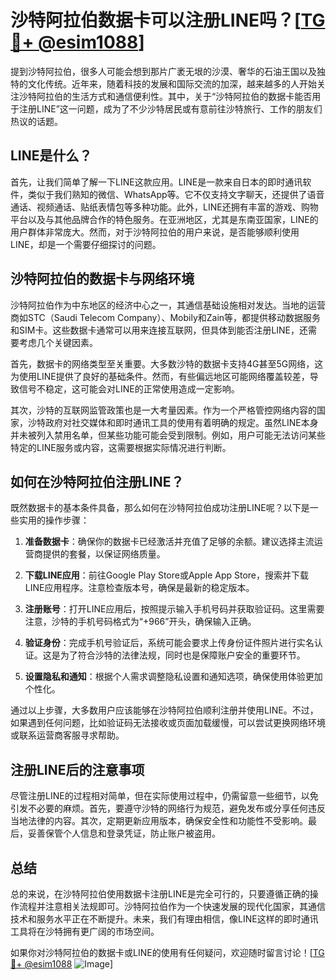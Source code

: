 # 沙特阿拉伯数据卡可以注册LINE吗？[[TG💪+ @esim1088](https://t.me/s/esim1088)]

提到沙特阿拉伯，很多人可能会想到那片广袤无垠的沙漠、奢华的石油王国以及独特的文化传统。近年来，随着科技的发展和国际交流的加深，越来越多的人开始关注沙特阿拉伯的生活方式和通信便利性。其中，关于“沙特阿拉伯的数据卡能否用于注册LINE”这一问题，成为了不少沙特居民或有意前往沙特旅行、工作的朋友们热议的话题。

## LINE是什么？

首先，让我们简单了解一下LINE这款应用。LINE是一款来自日本的即时通讯软件，类似于我们熟知的微信、WhatsApp等。它不仅支持文字聊天，还提供了语音通话、视频通话、贴纸表情包等多种功能。此外，LINE还拥有丰富的游戏、购物平台以及与其他品牌合作的特色服务。在亚洲地区，尤其是东南亚国家，LINE的用户群体非常庞大。然而，对于沙特阿拉伯的用户来说，是否能够顺利使用LINE，却是一个需要仔细探讨的问题。

## 沙特阿拉伯的数据卡与网络环境

沙特阿拉伯作为中东地区的经济中心之一，其通信基础设施相对发达。当地的运营商如STC（Saudi Telecom Company）、Mobily和Zain等，都提供移动数据服务和SIM卡。这些数据卡通常可以用来连接互联网，但具体到能否注册LINE，还需要考虑几个关键因素。

首先，数据卡的网络类型至关重要。大多数沙特的数据卡支持4G甚至5G网络，这为使用LINE提供了良好的基础条件。然而，有些偏远地区可能网络覆盖较差，导致信号不稳定，这可能会对LINE的正常使用造成一定影响。

其次，沙特的互联网监管政策也是一大考量因素。作为一个严格管控网络内容的国家，沙特政府对社交媒体和即时通讯工具的使用有着明确的规定。虽然LINE本身并未被列入禁用名单，但某些功能可能会受到限制。例如，用户可能无法访问某些特定的LINE服务或内容，这需要根据实际情况进行判断。

## 如何在沙特阿拉伯注册LINE？

既然数据卡的基本条件具备，那么如何在沙特阿拉伯成功注册LINE呢？以下是一些实用的操作步骤：

1. **准备数据卡**：确保你的数据卡已经激活并充值了足够的余额。建议选择主流运营商提供的套餐，以保证网络质量。
   
2. **下载LINE应用**：前往Google Play Store或Apple App Store，搜索并下载LINE应用程序。注意检查版本号，确保是最新的稳定版本。

3. **注册账号**：打开LINE应用后，按照提示输入手机号码并获取验证码。这里需要注意，沙特的手机号码格式为“+966”开头，确保输入正确。

4. **验证身份**：完成手机号验证后，系统可能会要求上传身份证件照片进行实名认证。这是为了符合沙特的法律法规，同时也是保障账户安全的重要环节。

5. **设置隐私和通知**：根据个人需求调整隐私设置和通知选项，确保使用体验更加个性化。

通过以上步骤，大多数用户应该能够在沙特阿拉伯顺利注册并使用LINE。不过，如果遇到任何问题，比如验证码无法接收或页面加载缓慢，可以尝试更换网络环境或联系运营商客服寻求帮助。

## 注册LINE后的注意事项

尽管注册LINE的过程相对简单，但在实际使用过程中，仍需留意一些细节，以免引发不必要的麻烦。首先，要遵守沙特的网络行为规范，避免发布或分享任何违反当地法律的内容。其次，定期更新应用版本，确保安全性和功能性不受影响。最后，妥善保管个人信息和登录凭证，防止账户被盗用。

## 总结

总的来说，在沙特阿拉伯使用数据卡注册LINE是完全可行的，只要遵循正确的操作流程并注意相关法规即可。沙特阿拉伯作为一个快速发展的现代化国家，其通信技术和服务水平正在不断提升。未来，我们有理由相信，像LINE这样的即时通讯工具将在沙特拥有更广阔的市场空间。

如果你对沙特阿拉伯的数据卡或LINE的使用有任何疑问，欢迎随时留言讨论！[[TG💪+ @esim1088](https://t.me/s/esim1088) ![Image](https://i.postimg.cc/4NQfJmqS/Snipaste-2025-05-13-00-14-12.png)]